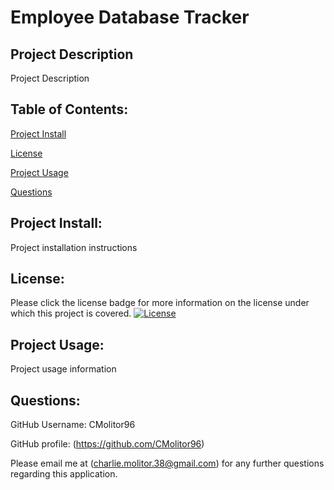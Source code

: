 # **Employee Database Tracker**

## Project Description
Project Description

## Table of Contents:
[Project Install](#project-install)

[License](#license)

[Project Usage](#project-usage)


[Questions](#questions)

## Project Install:
Project installation instructions




## License:
Please click the license badge for more information on the license under which this project is covered.
[![License](https://img.shields.io/badge/License-Apache_2.0-blue.svg)](https://opensource.org/licenses/Apache-2.0)

## Project Usage:
Project usage information


## Questions:
GitHub Username: CMolitor96

GitHub profile: (https://github.com/CMolitor96)

Please email me at (charlie.molitor.38@gmail.com) for any further questions regarding this application.